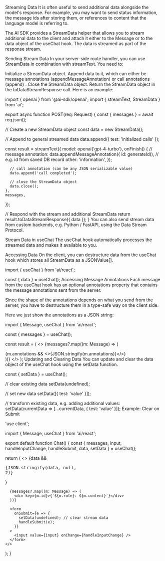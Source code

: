 Streaming Data
It is often useful to send additional data alongside the model's response. For example, you may want to send status information, the message ids after storing them, or references to content that the language model is referring to.

The AI SDK provides a StreamData helper that allows you to stream additional data to the client and attach it either to the Message or to the data object of the useChat hook. The data is streamed as part of the response stream.

Sending Stream Data
In your server-side route handler, you can use StreamData in combination with streamText. You need to:

Initialize a StreamData object.
Append data to it, which can either be message annotations (appendMessageAnnotation) or call annotations (append) .
Close the StreamData object.
Return the StreamData object in the toDataStreamResponse call.
Here is an example:


import { openai } from '@ai-sdk/openai';
import { streamText, StreamData } from 'ai';

export async function POST(req: Request) {
  const { messages } = await req.json();

  // Create a new StreamData object
  const data = new StreamData();

  // Append to general streamed data
  data.append({ test: 'initialized calls' });

  const result = streamText({
    model: openai('gpt-4-turbo'),
    onFinish() {
      // message annotation:
      data.appendMessageAnnotation({
        id: generateId(), // e.g. id from saved DB record
        other: 'information',
      });

      // call annotation (can be any JSON serializable value)
      data.append('call completed');

      // close the StreamData object
      data.close();
    },
    messages,
  });

  // Respond with the stream and additional StreamData
  return result.toDataStreamResponse({ data });
}
You can also send stream data from custom backends, e.g. Python / FastAPI, using the Data Stream Protocol.

Stream Data in useChat
The useChat hook automatically processes the streamed data and makes it available to you.

Accessing Data
On the client, you can destructure data from the useChat hook which stores all StreamData as a JSONValue[].


import { useChat } from 'ai/react';

const { data } = useChat();
Accessing Message Annotations
Each message from the useChat hook has an optional annotations property that contains the message annotations sent from the server.

Since the shape of the annotations depends on what you send from the server, you have to destructure them in a type-safe way on the client side.

Here we just show the annotations as a JSON string:


import { Message, useChat } from 'ai/react';

const { messages } = useChat();

const result = (
  <>
    {messages?.map((m: Message) => (
      <div key={m.id}>
        {m.annotations && <>{JSON.stringify(m.annotations)}</>}
      </div>
    ))}
  </>
);
Updating and Clearing Data
You can update and clear the data object of the useChat hook using the setData function.


const { setData } = useChat();

// clear existing data
setData(undefined);

// set new data
setData([{ test: 'value' }]);

// transform existing data, e.g. adding additional values:
setData(currentData => [...currentData, { test: 'value' }]);
Example: Clear on Submit

'use client';

import { Message, useChat } from 'ai/react';

export default function Chat() {
  const { messages, input, handleInputChange, handleSubmit, data, setData } =
    useChat();

  return (
    <>
      {data && <pre>{JSON.stringify(data, null, 2)}</pre>}

      {messages?.map((m: Message) => (
        <div key={m.id}>{`${m.role}: ${m.content}`}</div>
      ))}

      <form
        onSubmit={e => {
          setData(undefined); // clear stream data
          handleSubmit(e);
        }}
      >
        <input value={input} onChange={handleInputChange} />
      </form>
    </>
  );
}